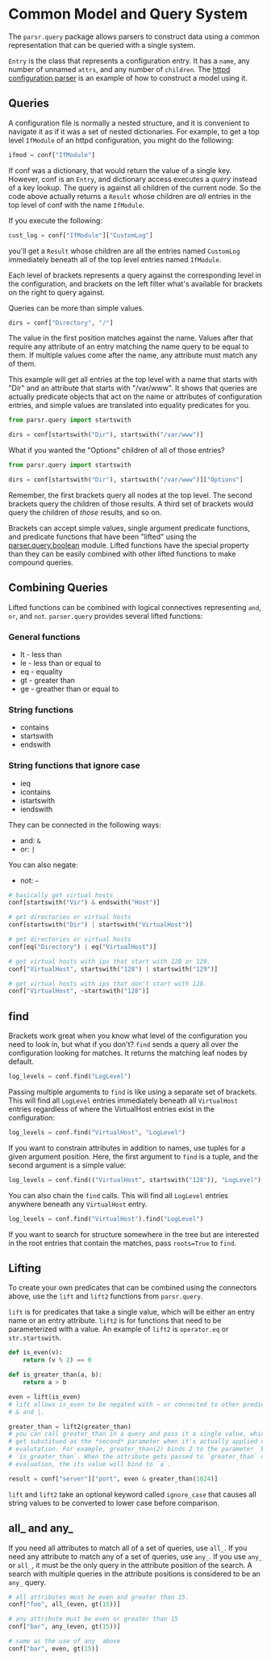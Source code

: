 # Common Model and Query System
The `parsr.query` package allows parsers to construct data using a common
representation that can be queried with a single system.

`Entry` is the class that represents a configuration entry. It has a `name`, any
number of unnamed `attrs`, and any number of `children`. The
[httpd configuration parser](https://github.com/csams/parsr/blob/master/parsr/examples/httpd_conf.py)
is an example of how to construct a model using it.

## Queries
A configuration file is normally a nested structure, and it is convenient to
navigate it as if it was a set of nested dictionaries. For example, to get a top
level `IfModule` of an httpd configuration, you might do the following:

```python
ifmod = conf["IfModule"]
```

If conf was a dictionary, that would return the value of a single key. However,
conf is an `Entry`, and dictionary access executes a *query* instead of a key
lookup. The query is against all children of the current node. So the code above
actually returns a `Result` whose children are *all* entries in the top level of
conf with the name `IfModule`.

If you execute the following:

```python
cust_log = conf["IfModule"]["CustomLog"]
```

you'll get a `Result` whose children are all the entries named `CustomLog`
immediately beneath all of the top level entries named `IfModule`.

Each level of brackets represents a query against the corresponding level in the
configuration, and brackets on the left filter what's available for brackets on
the right to query against.

Queries can be more than simple values.

```python
dirs = conf["Directory", "/"]
```

The value in the first position matches against the name. Values after that
require any attribute of an entry matching the name query to be equal to them.
If multiple values come after the name, any attribute must match any of them.

This example will get all entries at the top level with a name that starts with
"Dir" and an attribute that starts with "/var/www". It shows that queries are
actually predicate objects that act on the name or attributes of configuration
entries, and simple values are translated into equality predicates for you.
```python
from parsr.query import startswith

dirs = conf[startswith("Dir"), startswith("/var/www")]
```

What if you wanted the "Options" children of all of those entries?
```python
from parsr.query import startswith

dirs = conf[startswith("Dir"), startswith("/var/www")]["Options"]
```

Remember, the first brackets query all nodes at the top level. The second
brackets query the children of those results. A third set of brackets would
query the children of *those* results, and so on.

Brackets can accept simple values, single argument predicate functions, and
predicate functions that have been "lifted" using the
[parser.query.boolean](https://github.com/csams/parsr/blob/master/parsr/query/boolean.py)
module. Lifted functions have the special property than they can be easily
combined with other lifted functions to make compound queries.

## Combining Queries
Lifted functions can be combined with logical connectives representing `and`,
`or`, and `not`. `parser.query` provides several lifted functions:

### General functions
* lt - less than
* le - less than or equal to
* eq - equality
* gt - greater than
* ge - greather than or equal to

### String functions
* contains
* startswith
* endswith

### String functions that ignore case
* ieq
* icontains
* istartswith
* iendswith

They can be connected in the following ways:
* and: `&`
* or: `|`

You can also negate:
* not: `~`

```python
# basically get virtual hosts
conf[startswith("Vir") & endswith("Host")]

# get directories or virtual hosts
conf[startswith("Dir") | startswith("VirtualHost")]

# get directories or virtual hosts
conf[eq("Directory") | eq("VirtualHost")]

# get virtual hosts with ips that start with 128 or 129.
conf["VirtualHost", startswith("128") | startswith("129")]

# get virtual hosts with ips that don't start with 128.
conf["VirtualHost", ~startswith("128")]
```

## find
Brackets work great when you know what level of the configuration you need to
look in, but what if you don't? `find` sends a query all over the configuration
looking for matches. It returns the matching leaf nodes by default.
```python
log_levels = conf.find("LogLevel")
```

Passing multiple arguments to `find` is like using a separate set of brackets.
This will find all `LogLevel` entries immediately beneath all `VirtualHost`
entries regardless of where the VirtualHost entries exist in the configuration:
```python
log_levels = conf.find("VirtualHost", "LogLevel")
```

If you want to constrain attributes in addition to names, use tuples for a given
argument position. Here, the first argument to `find` is a tuple, and the second
argument is a simple value:
```python
log_levels = conf.find(("VirtualHost", startswith("128")), "LogLevel")
```

You can also chain the `find` calls. This will find all `LogLevel` entries
anywhere beneath any `VirtualHost` entry.
```python
log_levels = conf.find("VirtualHost").find("LogLevel")
```

If you want to search for structure somewhere in the tree but are interested in
the root entries that contain the matches, pass `roots=True` to `find`.

## Lifting
To create your own predicates that can be combined using the connectors above,
   use the `lift` and `lift2` functions from `parsr.query`.

`lift` is for predicates that take a single value, which will be either an entry
name or an entry attribute. `lift2` is for functions that need to be
parameterized with a value. An example of `lift2` is `operator.eq` or
`str.startswith`.

```python
def is_even(v):
    return (v % 2) == 0

def is_greater_than(a, b):
    return a > b

even = lift(is_even)
# lift allows is_even to be negated with ~ or connected to other predicates with
# & and |.

greater_than = lift2(greater_than)
# you can call greater_than in a query and pass it a single value, which will
# get substitued as the *second* parameter when it's actually applied during the
# evalutation. For example, greater_than(2) binds 2 to the parameter `b` in
# `is_greater_than`. When the attribute gets passed to `greater_than` during the
# evaluation, the its value will bind to `a`.

result = conf["server"]["port", even & greater_than(1024)]
```

`lift` and `lift2` take an optional keyword called `ignore_case` that causes all
string values to be converted to lower case before comparison.

## all_ and any_
If you need all attributes to match all of a set of queries, use `all_`. If you
need any attribute to match any of a set of queries, use `any_`. If you use
`any_` or `all_`, it must be the only query in the attribute position of the
search. A search with multiple queries in the attribute positions is considered
to be an `any_` query.
```python
# all attributes must be even and greater than 15.
conf["foo", all_(even, gt(15))]

# any attribute must be even or greater than 15
conf["bar", any_(even, gt(15))]

# same as the use of any_ above
conf["bar", even, gt(15)]
```
